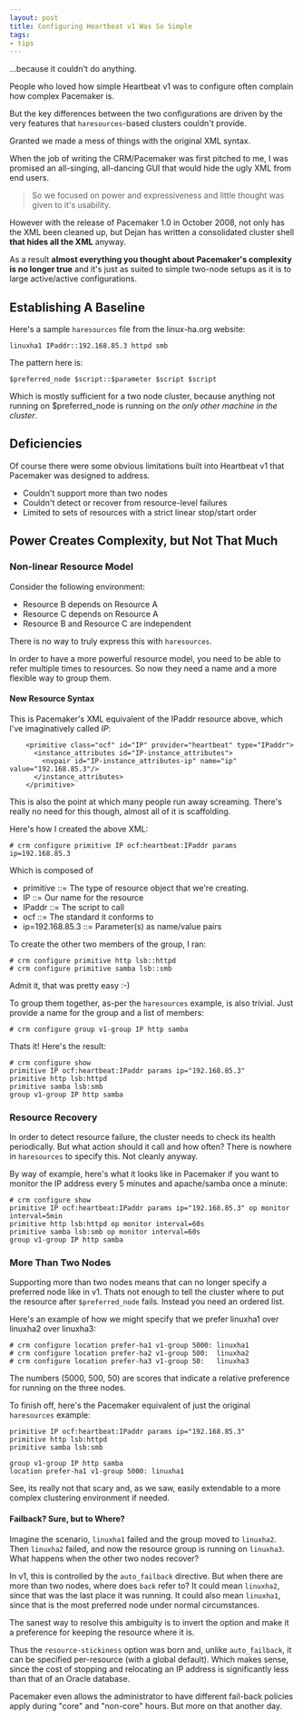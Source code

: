 ```yaml
---
layout: post
title: Configuring Heartbeat v1 Was So Simple
tags:
- tips
---
```

…because it couldn't do anything.

People who loved how simple Heartbeat v1 was to configure often complain how
complex Pacemaker is.

But the key differences between the two configurations are driven by the very
features that `haresources`-based clusters couldn't provide.

Granted we made a mess of things with the original XML syntax.

    

When the job of writing the CRM/Pacemaker was first pitched to me, I was
promised an all-singing, all-dancing GUI that would hide the ugly XML from end
users.

> So we focused on power and expressiveness and little thought was
> given to it's usability.

However with the release of Pacemaker 1.0 in October 2008, not only has the
XML been cleaned up, but Dejan has written a consolidated cluster shell **that
hides all the XML** anyway.

As a result **almost everything you thought about Pacemaker's complexity is no
longer true** and it's just as suited to simple two-node setups as it is to
large active/active configurations.

## Establishing A Baseline

Here's a sample `haresources` file from the linux-ha.org website:

    
    linuxha1 IPaddr::192.168.85.3 httpd smb
    

The pattern here is:

    
    $preferred_node $script::$parameter $script $script
    

Which is mostly sufficient for a two node cluster, because anything not
running on $preferred_node is running on _the only other machine in the
cluster_.

## Deficiencies

Of course there were some obvious limitations built into Heartbeat v1 that
Pacemaker was designed to address.

  * Couldn't support more than two nodes
  * Couldn't detect or recover from resource-level failures
  * Limited to sets of resources with a strict linear stop/start order

## Power Creates Complexity, but Not That Much

### Non-linear Resource Model

Consider the following environment:

  * Resource B depends on Resource A
  * Resource C depends on Resource A
  * Resource B and Resource C are independent

There is no way to truly express this with `haresources`.

In order to have a more powerful resource model, you need to be able to refer
multiple times to resources. So now they need a name and a more flexible way
to group them.

#### New Resource Syntax

This is Pacemaker's XML equivalent of the IPaddr resource above, which I've
imaginatively called _IP_:

    
        <primitive class="ocf" id="IP" provider="heartbeat" type="IPaddr">
          <instance_attributes id="IP-instance_attributes">
            <nvpair id="IP-instance_attributes-ip" name="ip" value="192.168.85.3"/>
          </instance_attributes>
        </primitive>
    

This is also the point at which many people run away screaming. There's really
no need for this though, almost all of it is scaffolding.

Here's how I created the above XML:

    
    # crm configure primitive IP ocf:heartbeat:IPaddr params ip=192.168.85.3
    

Which is composed of

  * primitive ::= The type of resource object that we're creating.
  * IP ::= Our name for the resource
  * IPaddr ::= The script to call
  * ocf ::= The standard it conforms to
  * ip=192.168.85.3 ::= Parameter(s) as name/value pairs

To create the other two members of the group, I ran:

    
    # crm configure primitive http lsb::httpd
    # crm configure primitive samba lsb::smb
    

Admit it, that was pretty easy :-)

To group them together, as-per the `haresources` example, is also trivial.
Just provide a name for the group and a list of members:

    
    # crm configure group v1-group IP http samba
    

Thats it! Here's the result:

    
    # crm configure show
    primitive IP ocf:heartbeat:IPaddr params ip="192.168.85.3"
    primitive http lsb:httpd
    primitive samba lsb:smb 
    group v1-group IP http samba
    

### Resource Recovery

In order to detect resource failure, the cluster needs to check its health
periodically. But what action should it call and how often? There is nowhere
in `haresources` to specify this. Not cleanly anyway.

By way of example, here's what it looks like in Pacemaker if you want to
monitor the IP address every 5 minutes and apache/samba once a minute:

    
    # crm configure show
    primitive IP ocf:heartbeat:IPaddr params ip="192.168.85.3" op monitor interval=5min
    primitive http lsb:httpd op monitor interval=60s
    primitive samba lsb:smb op monitor interval=60s
    group v1-group IP http samba
    

### More Than Two Nodes

Supporting more than two nodes means that can no longer specify a preferred
node like in v1. Thats not enough to tell the cluster where to put the
resource after `$preferred_node` fails. Instead you need an ordered list.

Here's an example of how we might specify that we prefer linuxha1 over
linuxha2 over linuxha3:

    
    # crm configure location prefer-ha1 v1-group 5000: linuxha1
    # crm configure location prefer-ha2 v1-group 500:  linuxha2
    # crm configure location prefer-ha3 v1-group 50:   linuxha3
    

The numbers (5000, 500, 50) are scores that indicate a relative preference for
running on the three nodes.

To finish off, here's the Pacemaker equivalent of just the original
`haresources` example:

    
    primitive IP ocf:heartbeat:IPaddr params ip="192.168.85.3"
    primitive http lsb:httpd
    primitive samba lsb:smb
    
    group v1-group IP http samba
    location prefer-ha1 v1-group 5000: linuxha1
    

See, its really not that scary and, as we saw, easily extendable to a more
complex clustering environment if needed.

#### Failback? Sure, but to Where?

Imagine the scenario, `linuxha1` failed and the group moved to `linuxha2`.
Then `linuxha2` failed, and now the resource group is running on `linuxha3`.
What happens when the other two nodes recover?

In v1, this is controlled by the `auto_failback` directive. But when there are
more than two nodes, where does `back` refer to? It could mean `linuxha2`,
since that was the last place it was running. It could also mean `linuxha1`,
since that is the most preferred node under normal circumstances.

The sanest way to resolve this ambiguity is to invert the option and make it a
preference for keeping the resource where it is.

Thus the `resource-stickiness` option was born and, unlike `auto_failback`, it
can be specified per-resource (with a global default). Which makes sense,
since the cost of stopping and relocating an IP address is significantly less
than that of an Oracle database.

Pacemaker even allows the administrator to have different fail-back policies
apply during "core" and "non-core" hours. But more on that another day.

